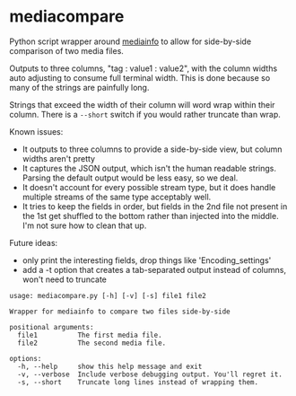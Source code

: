 # mediacompare

Python script wrapper around [mediainfo](https://mediaarea.net/en/MediaInfo) to allow for side-by-side comparison of two media files.  

Outputs to three columns, "tag : value1 : value2", with the column widths auto adjusting to consume full terminal width. This is done because so many of the strings are painfully long.  

Strings that exceed the width of their column will word wrap within their column. There is a `--short` switch if you would rather truncate than wrap.  


Known issues:
   - It outputs to three columns to provide a side-by-side view, but column widths aren't pretty
   - It captures the JSON output, which isn't the human readable strings. Parsing the default output would be less easy, so we deal.
   - It doesn't account for every possible stream type, but it does handle multiple streams of the same type acceptably well.  
   - It tries to keep the fields in order, but fields in the 2nd file not present in the 1st get shuffled to the bottom rather than injected into the middle. I'm not sure how to clean that up.
     
Future ideas:
   - only print the interesting fields, drop things like 'Encoding_settings'
   - add a -t option that creates a tab-separated output instead of columns, won't need to truncate


```
usage: mediacompare.py [-h] [-v] [-s] file1 file2

Wrapper for mediainfo to compare two files side-by-side

positional arguments:
  file1          The first media file.
  file2          The second media file.

options:
  -h, --help     show this help message and exit
  -v, --verbose  Include verbose debugging output. You'll regret it.
  -s, --short    Truncate long lines instead of wrapping them.
```
